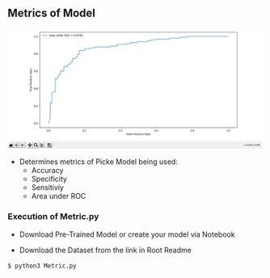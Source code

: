 ## Metrics of Model

![Metrics](metrics.png)

* Determines metrics of Picke Model being used:
	* Accuracy
	* Specificity
	* Sensitiviy
	* Area under ROC

### Execution of Metric.py

* Download Pre-Trained Model or create your model via Notebook

* Download the Dataset from the link in Root Readme

```
$ python3 Metric.py
``` 